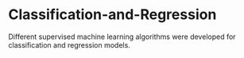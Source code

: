 # Classification-and-Regression
Different supervised machine learning algorithms were developed for classification and regression models.
